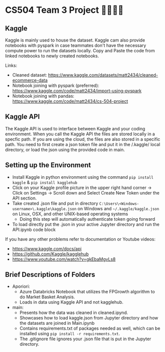 # CS504 Team 3 Project 🧑‍💻👩‍💻

## Kaggle
Kaggle is mainly used to house the dataset. Kaggle cam also provide notebooks with pyspark in case teammates don't have the necessary compute power to run the datasets locally. Copy and Paste the code from linked notebooks to newly created notebooks.

Links:
- Cleaned dataset: https://www.kaggle.com/datasets/matt2434/cleaned-ecommerce-data
- Notebook joining with pyspark (preferred): https://www.kaggle.com/code/matt2434/import-using-pyspark
- Notebook joining with pandas: https://www.kaggle.com/code/matt2434/cs-504-project

## Kaggle API
The Kaggle API is used to interface between Kaggle and your coding environment. When you call the Kaggle API the files are stored locally in a specfic path. If you are using the cloud, the files are also stored in a specific path. You need to first create a json token file and put it in the /.kaggle/ local directory, or load the json using the provided code in main.  

## Setting up the Environment
- Install Kaggle in python environment using the command `pip install kaggle` & `pip install kagglehub`
- Click on your Kaggle profile picture in the upper right hand corner -> Click on Settings -> Scroll down and Select Create New Token under the API section.
- Take created .json file and put in directory `C:\Users\<Windows-username>\.kaggle\kaggle.json` on Windows and `~/.kaggle/kaggle.json` on Linux, OSX, and other UNIX-based operating systems
    - Doing this step will automatically authenticate token going forward
- To load directly put the .json in your active Jupyter directory and run the API.ipynb code block

If you have any other problems refer to documentation or Youtube videos:
- https://www.kaggle.com/docs/api
- https://github.com/Kaggle/kagglehub
- https://www.youtube.com/watch?v=gkEbaMgvLs8

## Brief Descriptions of Folders

- Aporiori:
    - Azure Databricks Notebook that utilizes the FPGrowth algorithm to do Market Basket Analysis.
    - Loads in data using Kaggle API and not kagglehub.
- main:
    - Presents how the data was cleaned in cleaned.ipynd.
    - Showcases how to load kaggle.json from Jupyter directory and how the datasets are joined in Main.ipynb
    - Contains requirements.txt of packages needed as well, which can be installed using `pip install -r requirements.txt`.
    - The .gitignore file ignores your .json file that is put in the Jupyter directory.